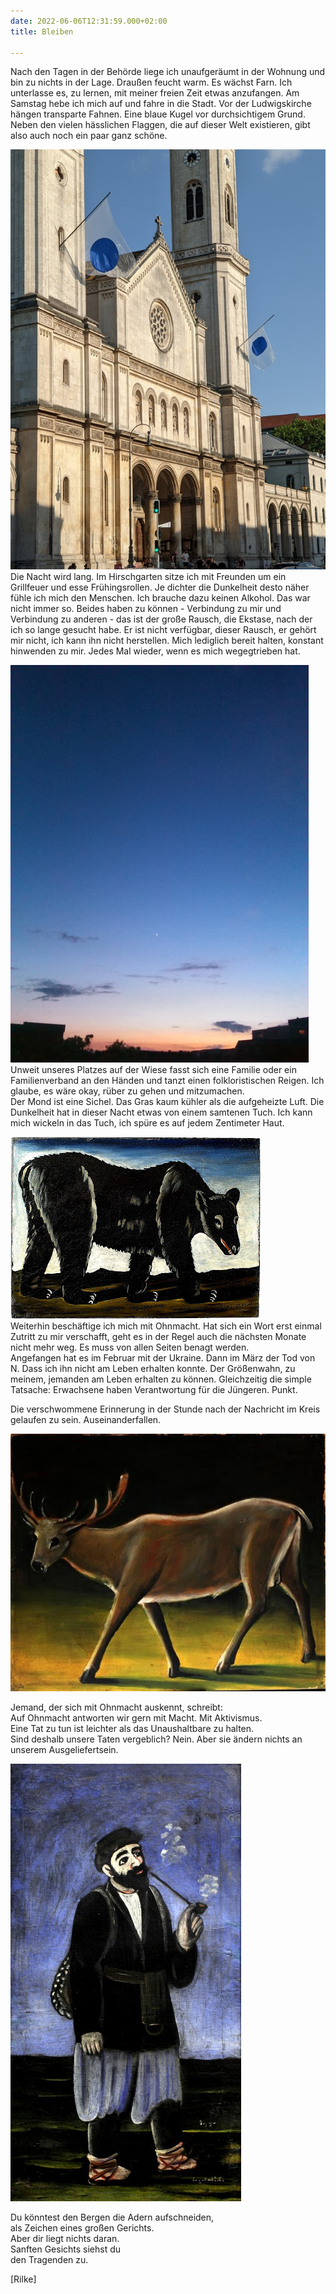 ```yaml
---
date: 2022-06-06T12:31:59.000+02:00
title: Bleiben

---
```

Nach den Tagen in der Behörde liege ich unaufgeräumt in der Wohnung und bin zu nichts in der Lage. Draußen feucht warm. Es wächst Farn. Ich unterlasse es, zu lernen, mit meiner freien Zeit etwas anzufangen. Am Samstag hebe ich mich auf und fahre in die Stadt. Vor der Ludwigskirche hängen transparte Fahnen. Eine blaue Kugel vor durchsichtigem Grund. Neben den vielen hässlichen Flaggen, die auf dieser Welt existieren, gibt also auch noch ein paar ganz schöne.

![](/uploads/ludwigskirche.jpg)  
Die Nacht wird lang. Im Hirschgarten sitze ich mit Freunden um ein Grillfeuer und esse Frühingsrollen. Je dichter die Dunkelheit desto näher fühle ich mich den Menschen. Ich brauche dazu keinen Alkohol. Das war nicht immer so. Beides haben zu können - Verbindung zu mir und Verbindung zu anderen - das ist der große Rausch, die Ekstase, nach der ich so lange gesucht habe. Er ist nicht verfügbar, dieser Rausch, er gehört mir nicht, ich kann ihn nicht herstellen. Mich lediglich bereit halten, konstant hinwenden zu mir. Jedes Mal wieder, wenn es mich wegegtrieben hat.

![](/uploads/himmel-n.jpg)  
Unweit unseres Platzes auf der Wiese fasst sich eine Familie oder ein Familienverband an den Händen und tanzt einen folkloristischen Reigen. Ich glaube, es wäre okay, rüber zu gehen und mitzumachen.  
Der Mond ist eine Sichel. Das Gras kaum kühler als die aufgeheizte Luft. Die Dunkelheit hat in dieser Nacht etwas von einem samtenen Tuch. Ich kann mich wickeln in das Tuch, ich spüre es auf jedem Zentimeter Haut.

![](/uploads/niko_pirosmani-_black_bear.jpg)  
Weiterhin beschäftige ich mich mit Ohnmacht. Hat sich ein Wort erst einmal Zutritt zu mir verschafft, geht es in der Regel auch die nächsten Monate nicht mehr weg. Es muss von allen Seiten benagt werden.  
Angefangen hat es im Februar mit der Ukraine. Dann im März der Tod von N. Dass ich ihn nicht am Leben erhalten konnte. Der Größenwahn, zu meinem, jemanden am Leben erhalten zu können. Gleichzeitig die simple Tatsache: Erwachsene haben Verantwortung für die Jüngeren. Punkt.

Die verschwommene Erinnerung in der Stunde nach der Nachricht im Kreis gelaufen zu sein. Auseinanderfallen.

![](/uploads/deer-1909-1-jpg-large-3809317201.jpeg)

Jemand, der sich mit Ohnmacht auskennt, schreibt:  
Auf Ohnmacht antworten wir gern mit Macht. Mit Aktivismus.  
Eine Tat zu tun ist leichter als das Unaushaltbare zu halten.  
Sind deshalb unsere Taten vergeblich? Nein. Aber sie ändern nichts an unserem Ausgeliefertsein.

![](/uploads/rauchender-wanderer.jpg)

Du könntest den Bergen die Adern aufschneiden,  
als Zeichen eines großen Gerichts.  
Aber dir liegt nichts daran.  
Sanften Gesichts siehst du   
den Tragenden zu.  
  
\[Rilke\]